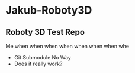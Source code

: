 # Jakub-Roboty3D
## Roboty 3D Test Repo
Me when when when when when when when whe
- Git Submodule No Way
- Does it really work?